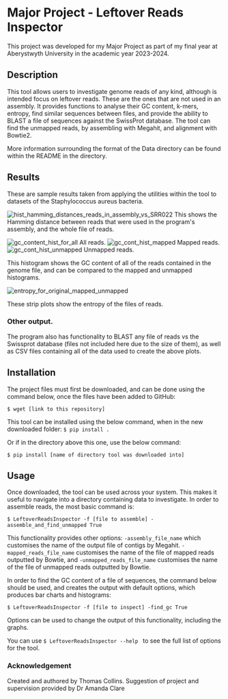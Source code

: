 # Major Project - Leftover Reads Inspector

This project was developed for my Major Project as part of my final year at Aberystwyth University in the academic year
2023-2024.

## Description

This tool allows users to investigate genome reads of any kind, although is intended focus on leftover
reads. These are the ones that are not used in an assembly. It provides functions to analyse their GC content,
k-mers, entropy, find similar sequences between files, and provide the ability to BLAST a file of sequences
against the SwissProt database. The tool can find the unmapped reads, by assembling with Megahit, and alignment
with Bowtie2. 

More information surrounding the format of the Data directory can be found within the README in the directory.

## Results

These are sample results taken from applying the utilities within the tool to datasets of the Staphylococcus aureus bacteria. 

![hist_hamming_distances_reads_in_assembly_vs_SRR022](https://github.com/user-attachments/assets/fdb5eb4b-74ae-42d5-bcee-7c25348301f5)
This shows the Hamming distance between reads that were used in the program's assembly, and the whole file of reads. 

![gc_content_hist_for_all](https://github.com/user-attachments/assets/e9eb6633-c7a4-4696-97bd-bca5568c4940) All reads.
![gc_cont_hist_mapped](https://github.com/user-attachments/assets/94be9e1e-9db6-4cb5-88a1-08889ed5e4eb) Mapped reads.
![gc_cont_hist_unmapped](https://github.com/user-attachments/assets/7f378866-18a1-4bda-89d6-d4c887eb163e) Unmapped reads.

This histogram shows the GC content of all of the reads contained in the genome file, and can be compared to the mapped and unmapped histograms.

![entropy_for_original_mapped_unmapped](https://github.com/user-attachments/assets/934a4175-8e42-49d9-b78f-a67e7201dbcf)

These strip plots show the entropy of the files of reads. 

### Other output. 

The program also has functionality to BLAST any file of reads vs the Swissprot database (files not included here due to the size of them), as well as CSV files containing all of the data used to create the above plots. 

## Installation

The project files must first be downloaded, and can be done using the command below, once the files have been added
to GitHub:

`$ wget [link to this repository]`

This tool can be installed using the below command, when in the new downloaded folder:
`$ pip install .`

Or if in the directory above this one, use the below command:

`$ pip install [name of directory tool was downloaded into]`

## Usage

Once downloaded, the tool can be used across your system. This makes it useful to navigate into a directory containing
data to investigate. In order to assemble reads, the most basic command is:

`$ LeftoverReadsInspector -f [file to assemble] -assemble_and_find_unmapped True`

This functionality provides other options: `-assembly_file_name` which customises the name of the output file of contigs
by Megahit. `-mapped_reads_file_name` customises the name of the file of mapped reads outputted by Bowtie,
and `-unmapped_reads_file_name` customises the name of the file of unmapped reads outputted by Bowtie.

In order to find the GC content of a file of sequences, the command below should be used, and creates the output
with default options, which produces bar charts and histograms:

`$ LeftoverReadsInspector -f [file to inspect] -find_gc True`

Options can be used to change the output of this functionality, including the graphs.

You can use `$ LeftoverReadsInspector --help ` to see the full list of options for the tool.

### Acknowledgement

Created and authored by Thomas Collins. Suggestion of project and supervision provided by Dr Amanda Clare

